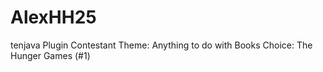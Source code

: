 AlexHH25
========
tenjava Plugin Contestant
Theme: Anything to do with Books
Choice: The Hunger Games (#1)
